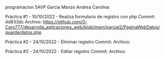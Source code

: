 programacion
5AVP
Garcia Manzo Andrea Carolina

Práctica #1 - 10/10/2022 - Realiza formulario de registro con php
Commit: 4d833dc
Archivo: https://github.com/G-Caro777/desarrolla_aplicaciones_web/blob/main/parcial2/PaginaWebDatos/guardardatos.php

Práctica #2 - 24/10/2022 - Eliminar registro
Commit: 
Archivo: 

Práctica #3 - 24/10/2022 - Editar registro
Commit: 
Archivo: 
